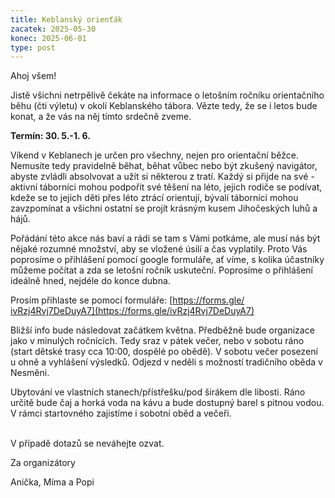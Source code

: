 ```yaml
---
title: Keblanský orienťák
zacatek: 2025-05-30
konec: 2025-06-01
type: post
---
```



Ahoj všem!

Jistě všichni netrpělivě čekáte na informace o letošním ročníku orientačního běhu (čti výletu) v okolí Keblanského tábora. Vězte tedy, že se i letos bude konat, a že vás na něj tímto srdečně zveme.

**Termín: 30. 5.-1. 6.**

Víkend v Keblanech je určen pro všechny, nejen pro orientační běžce. Nemusíte tedy pravidelně běhat, běhat vůbec nebo být zkušený navigátor, abyste zvládli absolvovat a užít si některou z tratí. Každý si přijde na své - aktivní táborníci mohou podpořit své těšení na léto, jejich rodiče se podívat, kdeže se to jejich děti přes léto ztrácí orientují, bývalí táborníci mohou zavzpomínat a všichni ostatní se projít krásným kusem Jihočeských luhů a hájů.

Pořádání této akce nás baví a rádi se tam s Vámi potkáme, ale musí nás být nějaké rozumné množství, aby se vložené úsilí a čas vyplatily. Proto Vás poprosíme o přihlášení pomocí google formuláře, ať víme, s kolika účastníky můžeme počítat a zda se letošní ročník uskuteční. Poprosíme o přihlášení ideálně hned, nejdéle do konce dubna.

Prosím přihlaste se pomocí formuláře: [https://forms.gle/​ivRzj4Rvj7DeDuyA7](https://forms.gle/ivRzj4Rvj7DeDuyA7)

Bližší info bude následovat začátkem května. Předběžně bude organizace jako v minulých ročnících. Tedy sraz v pátek večer, nebo v sobotu ráno (start dětské trasy cca 10:00, dospělé po obědě). V sobotu večer posezení u ohně a vyhlášení výsledků. Odjezd v neděli s možností tradičního oběda v Nesměni.

Ubytování ve vlastních stanech/přístřešku/pod širákem dle libosti. Ráno určitě bude čaj a horká voda na kávu a bude dostupný barel s pitnou vodou. V rámci startovného zajistíme i sobotní oběd a večeři.

\
V případě dotazů se neváhejte ozvat.



Za organizátory 



Anička, Míma a Popi